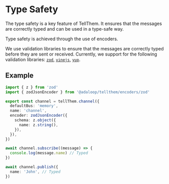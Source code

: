 # Type Safety

The type safety is a key feature of TellThem. It ensures that the messages are correctly typed and can be used in a type-safe way.

Type safety is achieved through the use of encoders.

We use validation libraries to ensure that the messages are correctly typed before they are sent or received. Currently, we support for the following validation libraries: [`zod`](https://github.com/colinhacks/zod), [`vinejs`](https://github.com/vinejs/vine), [`yup`](https://github.com/jquense/yup).

## Example

```ts
import { z } from 'zod'
import { zodJsonEncoder } from '@adaloop/tellthem/encoders/zod'

export const channel = tellThem.channel({
  defaultBus: 'memory',
  name: 'channel',
  encoder: zodJsonEncoder({
    schema: z.object({
      name: z.string(),
    }),
  }),
})

await channel.subscribe((message) => {
  console.log(message.name) // Typed
})

await channel.publish({
  name: 'John', // Typed
})
```
